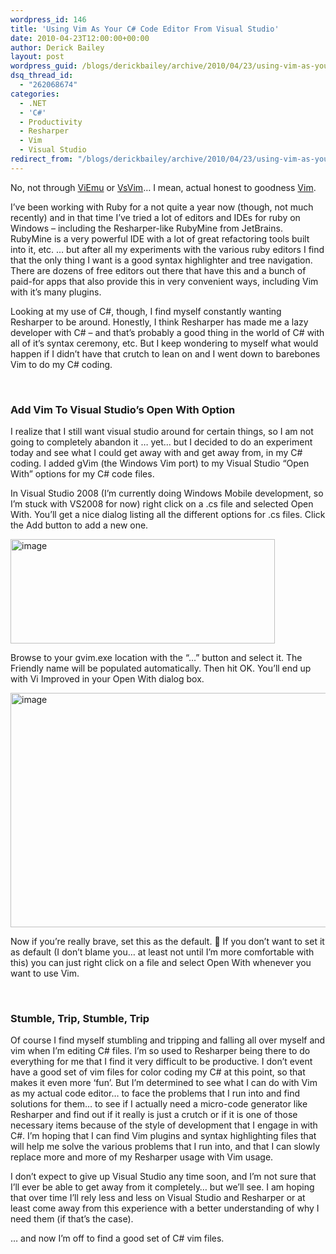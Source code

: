 ```yaml
---
wordpress_id: 146
title: 'Using Vim As Your C# Code Editor From Visual Studio'
date: 2010-04-23T12:00:00+00:00
author: Derick Bailey
layout: post
wordpress_guid: /blogs/derickbailey/archive/2010/04/23/using-vim-as-your-c-code-editor-from-visual-studio.aspx
dsq_thread_id:
  - "262068674"
categories:
  - .NET
  - 'C#'
  - Productivity
  - Resharper
  - Vim
  - Visual Studio
redirect_from: "/blogs/derickbailey/archive/2010/04/23/using-vim-as-your-c-code-editor-from-visual-studio.aspx/"
---
```

No, not through [ViEmu](http://www.viemu.com/) or [VsVim](https://github.com/jaredpar/VsVim)… I mean, actual honest to goodness [Vim](http://vim.org). 

I’ve been working with Ruby for a not quite a year now (though, not much recently) and in that time I’ve tried a lot of editors and IDEs for ruby on Windows – including the Resharper-like RubyMine from JetBrains. RubyMine is a very powerful IDE with a lot of great refactoring tools built into it, etc. … but after all my experiments with the various ruby editors I find that the only thing I want is a good syntax highlighter and tree navigation. There are dozens of free editors out there that have this and a bunch of paid-for apps that also provide this in very convenient ways, including Vim with it’s many plugins.

Looking at my use of C#, though, I find myself constantly wanting Resharper to be around. Honestly, I think Resharper has made me a lazy developer with C# – and that’s probably a good thing in the world of C# with all of it’s syntax ceremony, etc. But I keep wondering to myself what would happen if I didn’t have that crutch to lean on and I went down to barebones Vim to do my C# coding. 

&#160;

### Add Vim To Visual Studio’s Open With Option

I realize that I still want visual studio around for certain things, so I am not going to completely abandon it … yet… but I decided to do an experiment today and see what I could get away with and get away from, in my C# coding. I added gVim (the Windows Vim port) to my Visual Studio “Open With” options for my C# code files. 

In Visual Studio 2008 (I’m currently doing Windows Mobile development, so I’m stuck with VS2008 for now) right click on a .cs file and selected Open With. You’ll get a nice dialog listing all the different options for .cs files. Click the Add button to add a new one.

 <img style="border-right-width: 0px;border-top-width: 0px;border-bottom-width: 0px;border-left-width: 0px" border="0" alt="image" src="https://lostechies.com/content/derickbailey/uploads/2011/03/image_5096F009.png" width="423" height="167" />

Browse to your gvim.exe location with the “…” button and select it. The Friendly name will be populated automatically. Then hit OK. You’ll end up with Vi Improved in your Open With dialog box. 

 <img style="border-right-width: 0px;border-top-width: 0px;border-bottom-width: 0px;border-left-width: 0px" border="0" alt="image" src="https://lostechies.com/content/derickbailey/uploads/2011/03/image_76F8D354.png" width="575" height="375" /></p> 

Now if you’re really brave, set this as the default. 🙂 If you don’t want to set it as default (I don’t blame you… at least not until I’m more comfortable with this) you can just right click on a file and select Open With whenever you want to use Vim.

&#160;

### Stumble, Trip, Stumble, Trip

Of course I find myself stumbling and tripping and falling all over myself and vim when I’m editing C# files. I’m so used to Resharper being there to do everything for me that I find it very difficult to be productive. I don’t event have a good set of vim files for color coding my C# at this point, so that makes it even more ‘fun’. But I’m determined to see what I can do with Vim as my actual code editor… to face the problems that I run into and find solutions for them… to see if I actually need a micro-code generator like Resharper and find out if it really is just a crutch or if it is one of those necessary items because of the style of development that I engage in with C#. I’m hoping that I can find Vim plugins and syntax highlighting files that will help me solve the various problems that I run into, and that I can slowly replace more and more of my Resharper usage with Vim usage.

I don’t expect to give up Visual Studio any time soon, and I’m not sure that I’ll ever be able to get away from it completely… but we’ll see. I am hoping that over time I’ll rely less and less on Visual Studio and Resharper or at least come away from this experience with a better understanding of why I need them (if that’s the case). 

… and now I’m off to find a good set of C# vim files.